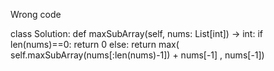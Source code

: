 Wrong code

class Solution:
    def maxSubArray(self, nums: List[int]) -> int:
        if len(nums)==0:
            return 0
        else:
            return max( self.maxSubArray(nums[:len(nums)-1]) + nums[-1] , nums[-1])

